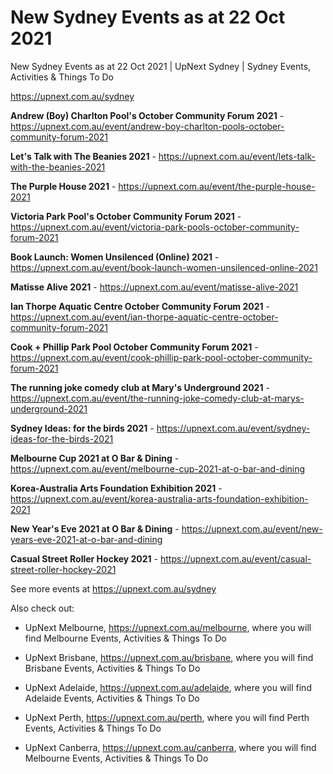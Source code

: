 # New Sydney Events as at 22 Oct 2021
New Sydney Events as at 22 Oct 2021 | UpNext Sydney | Sydney Events, Activities &amp; Things To Do

https://upnext.com.au/sydney


**Andrew (Boy) Charlton Pool's October Community Forum 2021** - https://upnext.com.au/event/andrew-boy-charlton-pools-october-community-forum-2021

**Let's Talk with The Beanies 2021** - https://upnext.com.au/event/lets-talk-with-the-beanies-2021

**The Purple House 2021** - https://upnext.com.au/event/the-purple-house-2021

**Victoria Park Pool's October Community Forum 2021** - https://upnext.com.au/event/victoria-park-pools-october-community-forum-2021

**Book Launch: Women Unsilenced (Online) 2021** - https://upnext.com.au/event/book-launch-women-unsilenced-online-2021

**Matisse Alive 2021** - https://upnext.com.au/event/matisse-alive-2021

**Ian Thorpe Aquatic Centre October Community Forum 2021** - https://upnext.com.au/event/ian-thorpe-aquatic-centre-october-community-forum-2021

**Cook + Phillip Park Pool October Community Forum 2021** - https://upnext.com.au/event/cook-phillip-park-pool-october-community-forum-2021

**The running joke comedy club at Mary's Underground 2021** - https://upnext.com.au/event/the-running-joke-comedy-club-at-marys-underground-2021

**Sydney Ideas: for the birds 2021** - https://upnext.com.au/event/sydney-ideas-for-the-birds-2021

**Melbourne Cup 2021 at O Bar & Dining** - https://upnext.com.au/event/melbourne-cup-2021-at-o-bar-and-dining

**Korea-Australia Arts Foundation Exhibition 2021** - https://upnext.com.au/event/korea-australia-arts-foundation-exhibition-2021

**New Year's Eve 2021 at O Bar & Dining** - https://upnext.com.au/event/new-years-eve-2021-at-o-bar-and-dining

**Casual Street Roller Hockey 2021** - https://upnext.com.au/event/casual-street-roller-hockey-2021



See more events at https://upnext.com.au/sydney


Also check out:

* UpNext Melbourne, https://upnext.com.au/melbourne, where you will find Melbourne Events, Activities & Things To Do

* UpNext Brisbane, https://upnext.com.au/brisbane, where you will find Brisbane Events, Activities & Things To Do

* UpNext Adelaide, https://upnext.com.au/adelaide, where you will find Adelaide Events, Activities & Things To Do

* UpNext Perth, https://upnext.com.au/perth, where you will find Perth Events, Activities & Things To Do

* UpNext Canberra, https://upnext.com.au/canberra, where you will find Melbourne Events, Activities & Things To Do